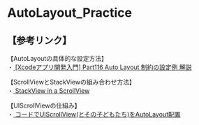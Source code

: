 # AutoLayout_Practice

<h2>【参考リンク】</h2>

<p>【AutoLayoutの具体的な設定方法】<br>
  ・<a href="https://www.youtube.com/watch?v=fE_d5Ru-lgY" target="_blank"　rel="noopener noreferrer">
  [Xcodeアプリ開発入門] Part116 Auto Layout 制約の設定例 解説
  </a>
</p>

<p>【ScrollViewとStackViewの組み合わせ方法】<br>
  ・<a href="https://qiita.com/ryu1sazae/items/94e0e8ced1067ee3eedb#frame-layout-guides"　target="_blank"　rel="noopener noreferrer">
  StackView in a ScrollView
  </a>
</p>

<p>【UIScrollViewの仕組み】<br>
  ・<a href="https://qiita.com/samekard/items/31407a3c2a1aac191008"　target="_blank"　rel="noopener noreferrer">
  コードでUIScrollView(とその子どもたち)をAutoLayout配置
  </a>
